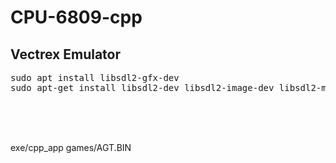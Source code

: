 # CPU-6809-cpp

## Vectrex Emulator

<pre>
sudo apt install libsdl2-gfx-dev  
sudo apt-get install libsdl2-dev libsdl2-image-dev libsdl2-mixer-dev libsdl2-net-dev libsdl2-ttf-dev
</pre>

<br><br><br>

exe/cpp_app games/AGT.BIN
